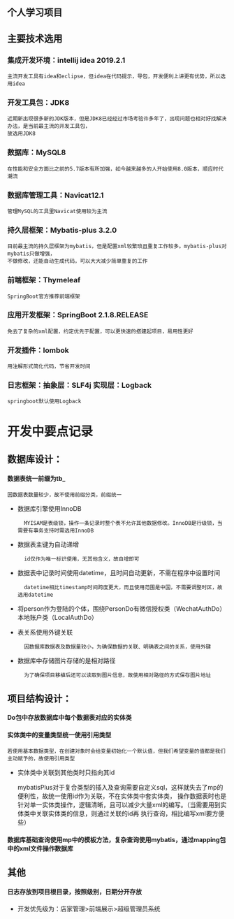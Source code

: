 个人学习项目
------------------


## 主要技术选用
### 集成开发环境：intellij idea 2019.2.1
	主流开发工具有idea和eclipse，但idea在代码提示，导包，开发便利上讲更有优势，所以选用idea
### 开发工具包：JDK8
	近期新出现很多新的JDK版本，但是JDK8已经经过市场考验许多年了，出现问题也相对好找解决办法，是当前最主流的开发工具包，
	故选用JDK8
### 数据库：MySQL8
	在性能和安全方面比之前的5.7版本有所加强，如今越来越多的人开始使用8.0版本，顺应时代潮流
### 数据库管理工具：Navicat12.1
	管理MySQL的工具里Navicat使用较为主流
### 持久层框架：Mybatis-plus 3.2.0
    目前最主流的持久层框架为mybatis，但是配置xml较繁琐且重复工作较多。mybatis-plus对mybatis只做增强，
    不做修改，还能自动生成代码，可以大大减少简单重复的工作
### 前端框架：Thymeleaf
    SpringBoot官方推荐前端框架
### 应用开发框架：SpringBoot 2.1.8.RELEASE
    免去了复杂的xml配置，约定优先于配置，可以更快速的搭建起项目，易用性更好
### 开发插件：lombok
    用注解形式简化代码，节省开发时间
### 日志框架：抽象层：SLF4j 实现层：Logback
    springboot默认使用Logback


# 开发中要点记录
## 数据库设计：
#### 数据表统一前缀为tb_
	因数据表数量较少，故不使用前缀分类，前缀统一
- 数据库引擎使用InnoDB

    	MYISAM是表级锁，操作一条记录时整个表不允许其他数据修改。InnoDB是行级锁，当需要有事务支持时需选用InnoDB
    	
- 数据表主键为自动递增

	    id仅作为唯一标识使用，无其他含义，故自增即可
	
- 数据表中记录时间使用datetime，且时间自动更新，不需在程序中设置时间

	    datetime相比timestamp时间跨度更大，而且使用范围是中国，不需要调整时区，故选用datetime
	
- 将person作为登陆的个体，围绕PersonDo有微信授权类（WechatAuthDo）本地账户类（LocalAuthDo）

- 表关系使用外键关联

        因数据库数据表及数据量较小，为确保数据的关联、明确表之间的关系，使用外键
    
- 数据库中存储图片存储的是相对路径
    
        为了确保项目移植后还可以读取到图片信息，故使用相对路径的方式保存图片地址



## 项目结构设计：
#### Do包中存放数据库中每个数据表对应的实体类
#### 实体类中的变量类型统一使用引用类型
	若使用基本数据类型，在创建对象时会给变量初始化一个默认值，但我们希望变量的值都是我们主动赋予的，故使用引用类型
	
- 实体类中关联到其他类时只指向其id

    mybatisPlus对于复合类型的插入及查询需要自定义sql，这样就失去了mp的便利性，故统一使用id作为关联，不在实体类中套实体类，
    操作数据表时也是针对单一实体类操作，逻辑清晰，且可以减少大量xml的编写。（当需要用到实体类中关联实体类的信息，则通过关联的id再
    执行查询，相比编写xml要方便些）
   


#### 数据库基础查询使用mp中的模板方法，复杂查询使用mybatis，通过mapping包中的xml文件操作数据库

## 其他
#### 日志存放到项目根目录，按照级别，日期分开存放

- 开发优先级为：店家管理>前端展示>超级管理员系统